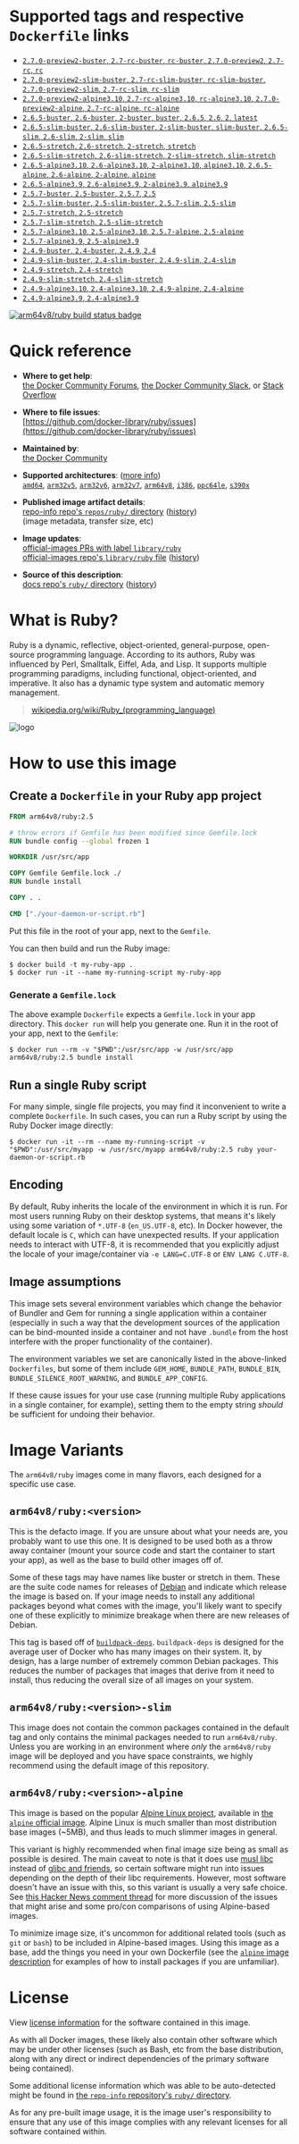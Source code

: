 <!--

********************************************************************************

WARNING:

    DO NOT EDIT "ruby/README.md"

    IT IS AUTO-GENERATED

    (from the other files in "ruby/" combined with a set of templates)

********************************************************************************

-->

# Supported tags and respective `Dockerfile` links

-	[`2.7.0-preview2-buster`, `2.7-rc-buster`, `rc-buster`, `2.7.0-preview2`, `2.7-rc`, `rc`](https://github.com/docker-library/ruby/blob/1dd5c255325fa0d5c3761f5238bbe1a9f50e9596/2.7-rc/buster/Dockerfile)
-	[`2.7.0-preview2-slim-buster`, `2.7-rc-slim-buster`, `rc-slim-buster`, `2.7.0-preview2-slim`, `2.7-rc-slim`, `rc-slim`](https://github.com/docker-library/ruby/blob/1dd5c255325fa0d5c3761f5238bbe1a9f50e9596/2.7-rc/buster/slim/Dockerfile)
-	[`2.7.0-preview2-alpine3.10`, `2.7-rc-alpine3.10`, `rc-alpine3.10`, `2.7.0-preview2-alpine`, `2.7-rc-alpine`, `rc-alpine`](https://github.com/docker-library/ruby/blob/1dd5c255325fa0d5c3761f5238bbe1a9f50e9596/2.7-rc/alpine3.10/Dockerfile)
-	[`2.6.5-buster`, `2.6-buster`, `2-buster`, `buster`, `2.6.5`, `2.6`, `2`, `latest`](https://github.com/docker-library/ruby/blob/5c9e21cbf79b7f36d505555c9ecd62cf0f7e07f8/2.6/buster/Dockerfile)
-	[`2.6.5-slim-buster`, `2.6-slim-buster`, `2-slim-buster`, `slim-buster`, `2.6.5-slim`, `2.6-slim`, `2-slim`, `slim`](https://github.com/docker-library/ruby/blob/8565a59602d3a95f5e858eb758aba0dcd6fce007/2.6/buster/slim/Dockerfile)
-	[`2.6.5-stretch`, `2.6-stretch`, `2-stretch`, `stretch`](https://github.com/docker-library/ruby/blob/5c9e21cbf79b7f36d505555c9ecd62cf0f7e07f8/2.6/stretch/Dockerfile)
-	[`2.6.5-slim-stretch`, `2.6-slim-stretch`, `2-slim-stretch`, `slim-stretch`](https://github.com/docker-library/ruby/blob/8565a59602d3a95f5e858eb758aba0dcd6fce007/2.6/stretch/slim/Dockerfile)
-	[`2.6.5-alpine3.10`, `2.6-alpine3.10`, `2-alpine3.10`, `alpine3.10`, `2.6.5-alpine`, `2.6-alpine`, `2-alpine`, `alpine`](https://github.com/docker-library/ruby/blob/5c9e21cbf79b7f36d505555c9ecd62cf0f7e07f8/2.6/alpine3.10/Dockerfile)
-	[`2.6.5-alpine3.9`, `2.6-alpine3.9`, `2-alpine3.9`, `alpine3.9`](https://github.com/docker-library/ruby/blob/5c9e21cbf79b7f36d505555c9ecd62cf0f7e07f8/2.6/alpine3.9/Dockerfile)
-	[`2.5.7-buster`, `2.5-buster`, `2.5.7`, `2.5`](https://github.com/docker-library/ruby/blob/bf0e16e7511c97fdf351fdfc2e7e17478a4eaf16/2.5/buster/Dockerfile)
-	[`2.5.7-slim-buster`, `2.5-slim-buster`, `2.5.7-slim`, `2.5-slim`](https://github.com/docker-library/ruby/blob/21c98da485e331cdc2518e80ff91e48335041dec/2.5/buster/slim/Dockerfile)
-	[`2.5.7-stretch`, `2.5-stretch`](https://github.com/docker-library/ruby/blob/bf0e16e7511c97fdf351fdfc2e7e17478a4eaf16/2.5/stretch/Dockerfile)
-	[`2.5.7-slim-stretch`, `2.5-slim-stretch`](https://github.com/docker-library/ruby/blob/21c98da485e331cdc2518e80ff91e48335041dec/2.5/stretch/slim/Dockerfile)
-	[`2.5.7-alpine3.10`, `2.5-alpine3.10`, `2.5.7-alpine`, `2.5-alpine`](https://github.com/docker-library/ruby/blob/bf0e16e7511c97fdf351fdfc2e7e17478a4eaf16/2.5/alpine3.10/Dockerfile)
-	[`2.5.7-alpine3.9`, `2.5-alpine3.9`](https://github.com/docker-library/ruby/blob/bf0e16e7511c97fdf351fdfc2e7e17478a4eaf16/2.5/alpine3.9/Dockerfile)
-	[`2.4.9-buster`, `2.4-buster`, `2.4.9`, `2.4`](https://github.com/docker-library/ruby/blob/924602dc917e27f8af6b35f838d11e7f3f39b2dc/2.4/buster/Dockerfile)
-	[`2.4.9-slim-buster`, `2.4-slim-buster`, `2.4.9-slim`, `2.4-slim`](https://github.com/docker-library/ruby/blob/924602dc917e27f8af6b35f838d11e7f3f39b2dc/2.4/buster/slim/Dockerfile)
-	[`2.4.9-stretch`, `2.4-stretch`](https://github.com/docker-library/ruby/blob/924602dc917e27f8af6b35f838d11e7f3f39b2dc/2.4/stretch/Dockerfile)
-	[`2.4.9-slim-stretch`, `2.4-slim-stretch`](https://github.com/docker-library/ruby/blob/924602dc917e27f8af6b35f838d11e7f3f39b2dc/2.4/stretch/slim/Dockerfile)
-	[`2.4.9-alpine3.10`, `2.4-alpine3.10`, `2.4.9-alpine`, `2.4-alpine`](https://github.com/docker-library/ruby/blob/924602dc917e27f8af6b35f838d11e7f3f39b2dc/2.4/alpine3.10/Dockerfile)
-	[`2.4.9-alpine3.9`, `2.4-alpine3.9`](https://github.com/docker-library/ruby/blob/924602dc917e27f8af6b35f838d11e7f3f39b2dc/2.4/alpine3.9/Dockerfile)

[![arm64v8/ruby build status badge](https://img.shields.io/jenkins/s/https/doi-janky.infosiftr.net/job/multiarch/job/arm64v8/job/ruby.svg?label=arm64v8/ruby%20%20build%20job)](https://doi-janky.infosiftr.net/job/multiarch/job/arm64v8/job/ruby/)

# Quick reference

-	**Where to get help**:  
	[the Docker Community Forums](https://forums.docker.com/), [the Docker Community Slack](https://blog.docker.com/2016/11/introducing-docker-community-directory-docker-community-slack/), or [Stack Overflow](https://stackoverflow.com/search?tab=newest&q=docker)

-	**Where to file issues**:  
	[https://github.com/docker-library/ruby/issues](https://github.com/docker-library/ruby/issues)

-	**Maintained by**:  
	[the Docker Community](https://github.com/docker-library/ruby)

-	**Supported architectures**: ([more info](https://github.com/docker-library/official-images#architectures-other-than-amd64))  
	[`amd64`](https://hub.docker.com/r/amd64/ruby/), [`arm32v5`](https://hub.docker.com/r/arm32v5/ruby/), [`arm32v6`](https://hub.docker.com/r/arm32v6/ruby/), [`arm32v7`](https://hub.docker.com/r/arm32v7/ruby/), [`arm64v8`](https://hub.docker.com/r/arm64v8/ruby/), [`i386`](https://hub.docker.com/r/i386/ruby/), [`ppc64le`](https://hub.docker.com/r/ppc64le/ruby/), [`s390x`](https://hub.docker.com/r/s390x/ruby/)

-	**Published image artifact details**:  
	[repo-info repo's `repos/ruby/` directory](https://github.com/docker-library/repo-info/blob/master/repos/ruby) ([history](https://github.com/docker-library/repo-info/commits/master/repos/ruby))  
	(image metadata, transfer size, etc)

-	**Image updates**:  
	[official-images PRs with label `library/ruby`](https://github.com/docker-library/official-images/pulls?q=label%3Alibrary%2Fruby)  
	[official-images repo's `library/ruby` file](https://github.com/docker-library/official-images/blob/master/library/ruby) ([history](https://github.com/docker-library/official-images/commits/master/library/ruby))

-	**Source of this description**:  
	[docs repo's `ruby/` directory](https://github.com/docker-library/docs/tree/master/ruby) ([history](https://github.com/docker-library/docs/commits/master/ruby))

# What is Ruby?

Ruby is a dynamic, reflective, object-oriented, general-purpose, open-source programming language. According to its authors, Ruby was influenced by Perl, Smalltalk, Eiffel, Ada, and Lisp. It supports multiple programming paradigms, including functional, object-oriented, and imperative. It also has a dynamic type system and automatic memory management.

> [wikipedia.org/wiki/Ruby_(programming_language)](https://en.wikipedia.org/wiki/Ruby_%28programming_language%29)

![logo](https://raw.githubusercontent.com/docker-library/docs/01c12653951b2fe592c1f93a13b4e289ada0e3a1/ruby/logo.png)

# How to use this image

## Create a `Dockerfile` in your Ruby app project

```dockerfile
FROM arm64v8/ruby:2.5

# throw errors if Gemfile has been modified since Gemfile.lock
RUN bundle config --global frozen 1

WORKDIR /usr/src/app

COPY Gemfile Gemfile.lock ./
RUN bundle install

COPY . .

CMD ["./your-daemon-or-script.rb"]
```

Put this file in the root of your app, next to the `Gemfile`.

You can then build and run the Ruby image:

```console
$ docker build -t my-ruby-app .
$ docker run -it --name my-running-script my-ruby-app
```

### Generate a `Gemfile.lock`

The above example `Dockerfile` expects a `Gemfile.lock` in your app directory. This `docker run` will help you generate one. Run it in the root of your app, next to the `Gemfile`:

```console
$ docker run --rm -v "$PWD":/usr/src/app -w /usr/src/app arm64v8/ruby:2.5 bundle install
```

## Run a single Ruby script

For many simple, single file projects, you may find it inconvenient to write a complete `Dockerfile`. In such cases, you can run a Ruby script by using the Ruby Docker image directly:

```console
$ docker run -it --rm --name my-running-script -v "$PWD":/usr/src/myapp -w /usr/src/myapp arm64v8/ruby:2.5 ruby your-daemon-or-script.rb
```

## Encoding

By default, Ruby inherits the locale of the environment in which it is run. For most users running Ruby on their desktop systems, that means it's likely using some variation of `*.UTF-8` (`en_US.UTF-8`, etc). In Docker however, the default locale is `C`, which can have unexpected results. If your application needs to interact with UTF-8, it is recommended that you explicitly adjust the locale of your image/container via `-e LANG=C.UTF-8` or `ENV LANG C.UTF-8`.

## Image assumptions

This image sets several environment variables which change the behavior of Bundler and Gem for running a single application within a container (especially in such a way that the development sources of the application can be bind-mounted inside a container and not have `.bundle` from the host interfere with the proper functionality of the container).

The environment variables we set are canonically listed in the above-linked `Dockerfiles`, but some of them include `GEM_HOME`, `BUNDLE_PATH`, `BUNDLE_BIN`, `BUNDLE_SILENCE_ROOT_WARNING`, and `BUNDLE_APP_CONFIG`.

If these cause issues for your use case (running multiple Ruby applications in a single container, for example), setting them to the empty string *should* be sufficient for undoing their behavior.

# Image Variants

The `arm64v8/ruby` images come in many flavors, each designed for a specific use case.

## `arm64v8/ruby:<version>`

This is the defacto image. If you are unsure about what your needs are, you probably want to use this one. It is designed to be used both as a throw away container (mount your source code and start the container to start your app), as well as the base to build other images off of.

Some of these tags may have names like buster or stretch in them. These are the suite code names for releases of [Debian](https://wiki.debian.org/DebianReleases) and indicate which release the image is based on. If your image needs to install any additional packages beyond what comes with the image, you'll likely want to specify one of these explicitly to minimize breakage when there are new releases of Debian.

This tag is based off of [`buildpack-deps`](https://hub.docker.com/_/buildpack-deps/). `buildpack-deps` is designed for the average user of Docker who has many images on their system. It, by design, has a large number of extremely common Debian packages. This reduces the number of packages that images that derive from it need to install, thus reducing the overall size of all images on your system.

## `arm64v8/ruby:<version>-slim`

This image does not contain the common packages contained in the default tag and only contains the minimal packages needed to run `arm64v8/ruby`. Unless you are working in an environment where *only* the `arm64v8/ruby` image will be deployed and you have space constraints, we highly recommend using the default image of this repository.

## `arm64v8/ruby:<version>-alpine`

This image is based on the popular [Alpine Linux project](http://alpinelinux.org), available in [the `alpine` official image](https://hub.docker.com/_/alpine). Alpine Linux is much smaller than most distribution base images (~5MB), and thus leads to much slimmer images in general.

This variant is highly recommended when final image size being as small as possible is desired. The main caveat to note is that it does use [musl libc](http://www.musl-libc.org) instead of [glibc and friends](http://www.etalabs.net/compare_libcs.html), so certain software might run into issues depending on the depth of their libc requirements. However, most software doesn't have an issue with this, so this variant is usually a very safe choice. See [this Hacker News comment thread](https://news.ycombinator.com/item?id=10782897) for more discussion of the issues that might arise and some pro/con comparisons of using Alpine-based images.

To minimize image size, it's uncommon for additional related tools (such as `git` or `bash`) to be included in Alpine-based images. Using this image as a base, add the things you need in your own Dockerfile (see the [`alpine` image description](https://hub.docker.com/_/alpine/) for examples of how to install packages if you are unfamiliar).

# License

View [license information](https://www.ruby-lang.org/en/about/license.txt) for the software contained in this image.

As with all Docker images, these likely also contain other software which may be under other licenses (such as Bash, etc from the base distribution, along with any direct or indirect dependencies of the primary software being contained).

Some additional license information which was able to be auto-detected might be found in [the `repo-info` repository's `ruby/` directory](https://github.com/docker-library/repo-info/tree/master/repos/ruby).

As for any pre-built image usage, it is the image user's responsibility to ensure that any use of this image complies with any relevant licenses for all software contained within.
